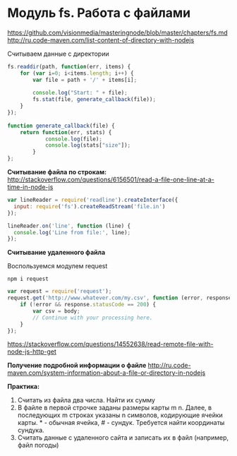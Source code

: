 # Модуль fs. Работа с файлами

https://github.com/visionmedia/masteringnode/blob/master/chapters/fs.md
<BR>
http://ru.code-maven.com/list-content-of-directory-with-nodejs

Считываем данные с директории

```js
fs.readdir(path, function(err, items) {
    for (var i=0; i<items.length; i++) {
        var file = path + '/' + items[i];
 
        console.log("Start: " + file);
        fs.stat(file, generate_callback(file));
    }
});
 
function generate_callback(file) {
    return function(err, stats) {
            console.log(file);
            console.log(stats["size"]);
        }
};
```

**Считывание файла по строкам:**
http://stackoverflow.com/questions/6156501/read-a-file-one-line-at-a-time-in-node-js

```js
var lineReader = require('readline').createInterface({
  input: require('fs').createReadStream('file.in')
});

lineReader.on('line', function (line) {
  console.log('Line from file:', line);
});
```

**Считывание удаленного файла**

Воспользуемся модулем request

```
npm i request
```

```js
var request = require('request');
request.get('http://www.whatever.com/my.csv', function (error, response, body) {
    if (!error && response.statusCode == 200) {
        var csv = body;
        // Continue with your processing here.
    }
});
```


https://stackoverflow.com/questions/14552638/read-remote-file-with-node-js-http-get


**Получение подробной информации о файле**
http://ru.code-maven.com/system-information-about-a-file-or-directory-in-nodejs

**Практика:**

1. Считать из файла два числа. Найти их сумму
2. В файле в первой строчке заданы размеры карты m n. Далее, в последующих m строках указаны n символов, кодирующие ячейки карты. * - обычная ячейка, # - сундук. Требуется найти координаты сундука.
3. Считать данные с удаленного сайта и записать их в файл (например, файл погоды)
